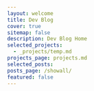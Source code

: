```yaml
---
layout: welcome
title: Dev Blog
cover: true
sitemap: false
description: Dev Blog Home
selected_projects:
  - _projects/temp.md
projects_page: projects.md
selected_posts:
posts_page: /showall/
featured: false
---
```


<!--projects-->
<!--posts-->
<!--posts_list-->
